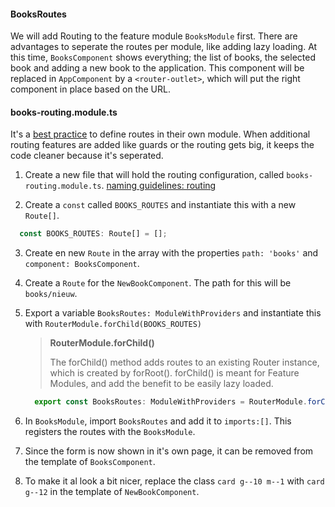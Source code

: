 #### BooksRoutes
We will add Routing to the feature module `BooksModule` first. There are advantages to seperate the routes per module, like adding lazy loading.
At this time, `BooksComponent` shows everything; the list of books, the selected book and adding a new book to the application.
This component will be replaced in `AppComponent` by a `<router-outlet>`, which will put the right component in place based on the URL.

#### books-routing.module.ts
It's a [best practice](https://angular.io/guide/router#milestone-2-routing-module) to define routes in their own module. 
When additional routing features are added like guards or the routing gets big, it keeps the code cleaner because it's seperated.
    
1. Create a new file that will hold the routing configuration, called `books-routing.module.ts`. [naming guidelines: routing](https://angular.io/guide/styleguide#angular-ngmodule-names)

2. Create a `const` called `BOOKS_ROUTES` and instantiate this with a new `Route[]`.
  ```javascript
    const BOOKS_ROUTES: Route[] = [];
  ``` 

3. Create en new `Route` in the array with the properties `path: 'books'` and `component: BooksComponent`.

4. Create a `Route` for the `NewBookComponent`. The path for this will be `books/nieuw`.

5. Export a variable `BooksRoutes: ModuleWithProviders` and instantiate this with `RouterModule.forChild(BOOKS_ROUTES)`
   > **RouterModule.forChild()**
   >
   > The forChild() method adds routes to an existing Router instance, which is created by forRoot().
   > forChild() is meant for Feature Modules, and add the benefit to be easily lazy loaded.
   
     ```javascript
       export const BooksRoutes: ModuleWithProviders = RouterModule.forChild(BOOKS_ROUTES)
    ```

6. In `BooksModule`, import `BooksRoutes` and add it to `imports:[]`. This registers the routes with the `BooksModule`.

7. Since the form is now shown in it's own page, it can be removed from the template of `BooksComponent`.

8. To make it al look a bit nicer, replace the class `card g--10 m--1` with `card g--12` in the template of `NewBookComponent`.
